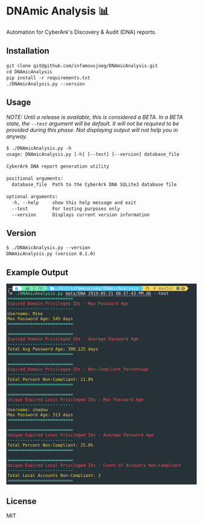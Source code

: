 # DNAmic Analysis :bar_chart:

Automation for CyberArk's Discovery & Audit (DNA) reports.

## Installation

```shell
git clone git@github.com/infamousjoeg/DNAmicAnalysis.git
cd DNAmicAnalysis
pip install -r requirements.txt
./DNAmicAnalysis.py --version
```

## Usage

_NOTE: Until a release is available, this is considered a BETA. In a BETA state, the `--test` argument will be default. It will not be required to be provided during this phase. Not displaying output will not help you in anyway._

```shell
$ ./DNAmicAnalysis.py -h
usage: DNAmicAnalysis.py [-h] [--test] [--version] database_file

CyberArk DNA report generation utility

positional arguments:
  database_file  Path to the CyberArk DNA SQLite3 database file

optional arguments:
  -h, --help     show this help message and exit
  --test         For testing purposes only
  --version      Displays current version information
```

## Version

```shell
$ ./DNAmicAnalysis.py --version
DNAmicAnalysis.py (version 0.1.0)
```

## Example Output

![](img/output.png)

## License

MIT
